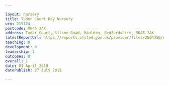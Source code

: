 ```yaml
---

layout: nursery
title: Tudor Court Day Nursery
urn: 219124
postcode: MK45 2AX
address: Tudor Court, Silsoe Road, Maulden, Bedfordshire, MK45 2AX
latestReportUrl: https://reports.ofsted.gov.uk/provider/files/2504356/urn/219124.pdf
teaching: 0
development: 0
leadership: 1
outcomes: 0
overall: 1
date: 01 April 2018 
datePublish: 27 July 2015

---
```


